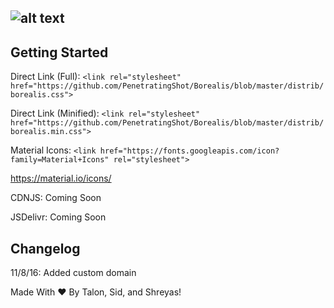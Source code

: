 ## ![alt text](https://github.com/PenetratingShot/Borealis/blob/master/Borealis.png "Borealis")

## Getting Started
Direct Link (Full): `<link rel="stylesheet" href="https://github.com/PenetratingShot/Borealis/blob/master/distrib/borealis.css">`

Direct Link (Minified): `<link rel="stylesheet" href="https://github.com/PenetratingShot/Borealis/blob/master/distrib/borealis.min.css">`

Material Icons: `<link href="https://fonts.googleapis.com/icon?family=Material+Icons" rel="stylesheet">`

https://material.io/icons/

CDNJS: Coming Soon

JSDelivr: Coming Soon

## Changelog
11/8/16: Added custom domain

Made With ❤️ By Talon, Sid, and Shreyas!
